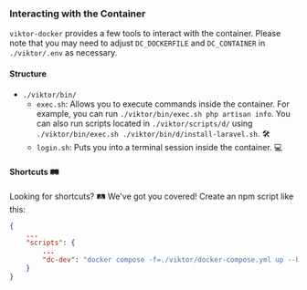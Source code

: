 ### Interacting with the Container

`viktor-docker` provides a few tools to interact with the container. Please note that you may need to adjust `DC_DOCKERFILE` and `DC_CONTAINER` in `./viktor/.env` as necessary.

#### Structure
- `./viktor/bin/`
    - `exec.sh`: Allows you to execute commands inside the container. For example, you can run `./viktor/bin/exec.sh php artisan info`. You can also run scripts located in `./viktor/scripts/d/` using `./viktor/bin/exec.sh ./viktor/bin/d/install-laravel.sh`. 🛠️
    - `login.sh`: Puts you into a terminal session inside the container. 💻

#### Shortcuts 🛤️ 

Looking for shortcuts? 🛤️ We've got you covered! Create an npm script like this:

```json
{
    ...
    "scripts": {
        ...
        "dc-dev": "docker compose -f=./viktor/docker-compose.yml up --build -d"
    }
}

```